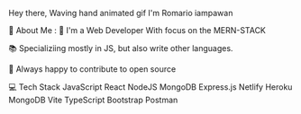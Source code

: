 
Hey there, Waving hand animated gif I'm Romario
iampawan

💫 About Me :
🚀 I'm a Web Developer With focus on the MERN-STACK

📚 Specializiing mostly in JS, but also write other languages.

👯 Always happy to contribute to open source

💻 Tech Stack
JavaScript React NodeJS MongoDB Express.js Netlify Heroku MongoDB Vite TypeScript Bootstrap Postman
